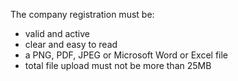 The company registration must be:

- valid and active
- clear and easy to read
- a PNG, PDF, JPEG or Microsoft Word or Excel file
- total file upload must not be more than 25MB
